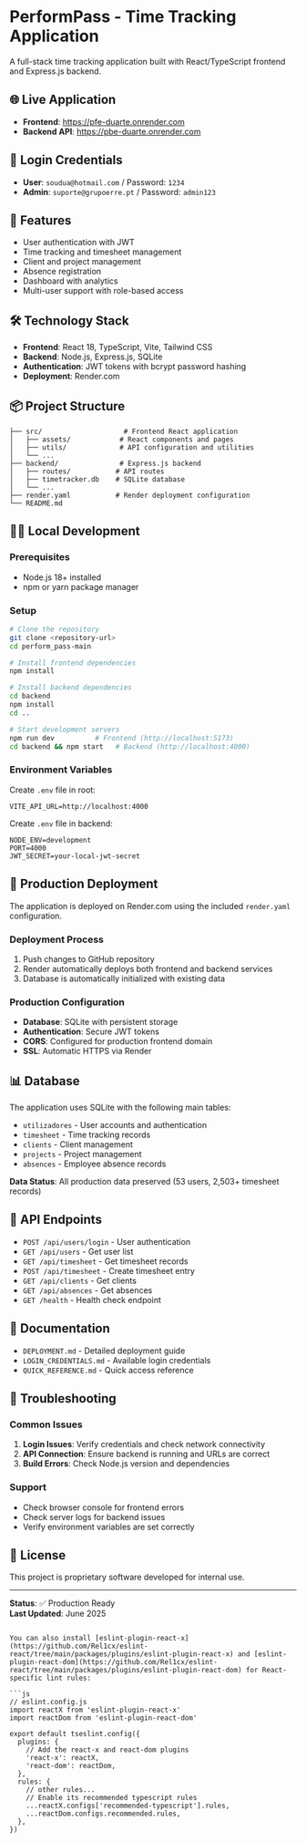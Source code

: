 # PerformPass - Time Tracking Application

A full-stack time tracking application built with React/TypeScript frontend and Express.js backend.

## 🌐 Live Application

- **Frontend**: https://pfe-duarte.onrender.com
- **Backend API**: https://pbe-duarte.onrender.com

## 🔑 Login Credentials

- **User**: `soudua@hotmail.com` / Password: `1234`
- **Admin**: `suporte@grupoerre.pt` / Password: `admin123`

## 🚀 Features

- User authentication with JWT
- Time tracking and timesheet management
- Client and project management
- Absence registration
- Dashboard with analytics
- Multi-user support with role-based access

## 🛠️ Technology Stack

- **Frontend**: React 18, TypeScript, Vite, Tailwind CSS
- **Backend**: Node.js, Express.js, SQLite
- **Authentication**: JWT tokens with bcrypt password hashing
- **Deployment**: Render.com

## 📦 Project Structure

```
├── src/                    # Frontend React application
│   ├── assets/            # React components and pages
│   ├── utils/             # API configuration and utilities
│   └── ...
├── backend/               # Express.js backend
│   ├── routes/           # API routes
│   ├── timetracker.db    # SQLite database
│   └── ...
├── render.yaml           # Render deployment configuration
└── README.md
```

## 🏃‍♂️ Local Development

### Prerequisites
- Node.js 18+ installed
- npm or yarn package manager

### Setup
```bash
# Clone the repository
git clone <repository-url>
cd perform_pass-main

# Install frontend dependencies
npm install

# Install backend dependencies
cd backend
npm install
cd ..

# Start development servers
npm run dev          # Frontend (http://localhost:5173)
cd backend && npm start   # Backend (http://localhost:4000)
```

### Environment Variables

Create `.env` file in root:
```env
VITE_API_URL=http://localhost:4000
```

Create `.env` file in backend:
```env
NODE_ENV=development
PORT=4000
JWT_SECRET=your-local-jwt-secret
```

## 🚀 Production Deployment

The application is deployed on Render.com using the included `render.yaml` configuration.

### Deployment Process
1. Push changes to GitHub repository
2. Render automatically deploys both frontend and backend services
3. Database is automatically initialized with existing data

### Production Configuration
- **Database**: SQLite with persistent storage
- **Authentication**: Secure JWT tokens
- **CORS**: Configured for production frontend domain
- **SSL**: Automatic HTTPS via Render

## 📊 Database

The application uses SQLite with the following main tables:
- `utilizadores` - User accounts and authentication
- `timesheet` - Time tracking records
- `clients` - Client management
- `projects` - Project management
- `absences` - Employee absence records

**Data Status**: All production data preserved (53 users, 2,503+ timesheet records)

## 🔧 API Endpoints

- `POST /api/users/login` - User authentication
- `GET /api/users` - Get user list
- `GET /api/timesheet` - Get timesheet records
- `POST /api/timesheet` - Create timesheet entry
- `GET /api/clients` - Get clients
- `GET /api/absences` - Get absences
- `GET /health` - Health check endpoint

## 📝 Documentation

- `DEPLOYMENT.md` - Detailed deployment guide
- `LOGIN_CREDENTIALS.md` - Available login credentials
- `QUICK_REFERENCE.md` - Quick access reference

## 🐛 Troubleshooting

### Common Issues
1. **Login Issues**: Verify credentials and check network connectivity
2. **API Connection**: Ensure backend is running and URLs are correct
3. **Build Errors**: Check Node.js version and dependencies

### Support
- Check browser console for frontend errors
- Check server logs for backend issues
- Verify environment variables are set correctly

## 📄 License

This project is proprietary software developed for internal use.

---

**Status**: ✅ Production Ready  
**Last Updated**: June 2025
```

You can also install [eslint-plugin-react-x](https://github.com/Rel1cx/eslint-react/tree/main/packages/plugins/eslint-plugin-react-x) and [eslint-plugin-react-dom](https://github.com/Rel1cx/eslint-react/tree/main/packages/plugins/eslint-plugin-react-dom) for React-specific lint rules:

```js
// eslint.config.js
import reactX from 'eslint-plugin-react-x'
import reactDom from 'eslint-plugin-react-dom'

export default tseslint.config({
  plugins: {
    // Add the react-x and react-dom plugins
    'react-x': reactX,
    'react-dom': reactDom,
  },
  rules: {
    // other rules...
    // Enable its recommended typescript rules
    ...reactX.configs['recommended-typescript'].rules,
    ...reactDom.configs.recommended.rules,
  },
})
```
